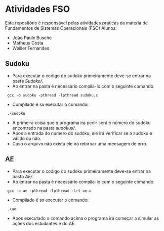# Atividades FSO
Este repositório é responsável pelas atividades praticas da materia de Fundamentos de Sistemas Operacionais (FSO)
Alunos:
* João Paulo Busche
* Matheus Costa
* Weiller Fernandes

## Sudoku
* Para executar o codigo do sudoku primeiramente deve-se entrar na pasta _Sudoko/_.
* Ao entrar na pasta é necessário compila-lo com o seguinte comando:

``` gcc -o sudoku -pthread -lpthread sudoku.c```
* Compilado é so executar o comando:

``` .\sudoku```
* A primeira coisa que o programa ira pedir será o número do sudoku encontrado na pasta _sudokus/_.
* Apos a entrada do número do sudoku, ele irá verificar se o sudoku e válido ou não.
* Caso o arquivo não exista ele irá retornar uma mensagem de erro.

## AE
* Para executar o codigo do sudoku primeiramente deve-se entrar na pasta _AE/_.
* Ao entrar na pasta é necessário compila-lo com o seguinte comando:

``` gcc -o ae -pthread -lpthread -lrt ae.c```
* Compilado é so executar o comando:

``` .\ae```
* Apos executado o comando acima o programa irá começar a simular as ações dos estudantes e do AE.
